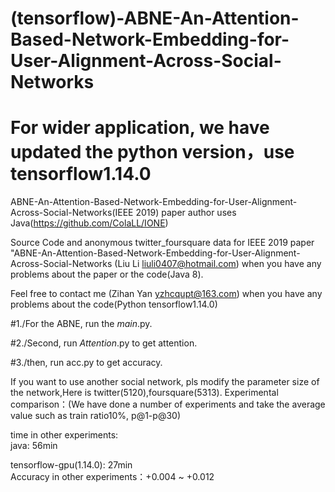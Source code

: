 # (tensorflow)-ABNE-An-Attention-Based-Network-Embedding-for-User-Alignment-Across-Social-Networks


#  For wider application, we have updated the python version，use tensorflow1.14.0

ABNE-An-Attention-Based-Network-Embedding-for-User-Alignment-Across-Social-Networks(IEEE 2019)
paper author uses Java(https://github.com/ColaLL/IONE) 

Source Code and anonymous twitter_foursquare data for IEEE 2019 paper "ABNE-An-Attention-Based-Network-Embedding-for-User-Alignment-Across-Social-Networks (Liu Li liuli0407@hotmail.com) when you have any problems about the paper or the code(Java 8).

Feel free to contact me (Zihan Yan yzhcqupt@163.com) when you have any problems about the code(Python tensorflow1.14.0)

#1./For the ABNE, run the _main_.py.

#2./Second, run _Attention_.py to get attention.

#3./then,  run acc.py to get accuracy.

If you want to use another social network, pls modify the parameter size of the network,Here is twitter(5120),foursquare(5313).
Experimental comparison：(We have done a number of experiments and take the average value such as train ratio10%, p@1-p@30)


time in other experiments:  
java:  56min 

tensorflow-gpu(1.14.0): 27min    
Accuracy in other experiments：+0.004 ~ +0.012
